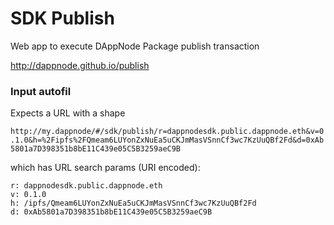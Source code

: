 # SDK Publish

Web app to execute DAppNode Package publish transaction

http://dappnode.github.io/publish

### Input autofil

Expects a URL with a shape

`http://my.dappnode/#/sdk/publish/r=dappnodesdk.public.dappnode.eth&v=0.1.0&h=%2Fipfs%2FQmeam6LUYonZxNuEa5uCKJmMasVSnnCf3wc7KzUuQBf2Fd&d=0xAb5801a7D398351b8bE11C439e05C5B3259aeC9B`

which has URL search params (URI encoded):

```
r: dappnodesdk.public.dappnode.eth
v: 0.1.0
h: /ipfs/Qmeam6LUYonZxNuEa5uCKJmMasVSnnCf3wc7KzUuQBf2Fd
d: 0xAb5801a7D398351b8bE11C439e05C5B3259aeC9B
```
